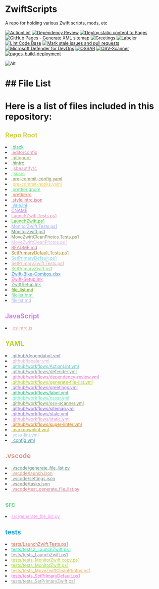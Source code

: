 # ZwiftScripts

A repo for holding various Zwift scripts, mods, etc

[![ActionLint](https://github.com/Nick2bad4u/ZwiftScripts/actions/workflows/ActionLint.yml/badge.svg)](https://github.com/Nick2bad4u/ZwiftScripts/actions/workflows/ActionLint.yml)
[![Dependency Review](https://github.com/Nick2bad4u/ZwiftScripts/actions/workflows/dependency-review.yml/badge.svg)](https://github.com/Nick2bad4u/ZwiftScripts/actions/workflows/dependency-review.yml)
[![Deploy static content to Pages](https://github.com/Nick2bad4u/ZwiftScripts/actions/workflows/static.yml/badge.svg)](https://github.com/Nick2bad4u/ZwiftScripts/actions/workflows/static.yml)
[![GitHub Pages - Generate XML sitemap](https://github.com/Nick2bad4u/ZwiftScripts/actions/workflows/sitemap.yml/badge.svg)](https://github.com/Nick2bad4u/ZwiftScripts/actions/workflows/sitemap.yml)
[![Greetings](https://github.com/Nick2bad4u/ZwiftScripts/actions/workflows/greetings.yml/badge.svg)](https://github.com/Nick2bad4u/ZwiftScripts/actions/workflows/greetings.yml)
[![Labeler](https://github.com/Nick2bad4u/ZwiftScripts/actions/workflows/label.yml/badge.svg)](https://github.com/Nick2bad4u/ZwiftScripts/actions/workflows/label.yml)
[![Lint Code Base](https://github.com/Nick2bad4u/ZwiftScripts/actions/workflows/super-linter.yml/badge.svg)](https://github.com/Nick2bad4u/ZwiftScripts/actions/workflows/super-linter.yml)
[![Mark stale issues and pull requests](https://github.com/Nick2bad4u/ZwiftScripts/actions/workflows/stale.yml/badge.svg)](https://github.com/Nick2bad4u/ZwiftScripts/actions/workflows/stale.yml)
[![Microsoft Defender for DevOps](https://github.com/Nick2bad4u/ZwiftScripts/actions/workflows/defender.yml/badge.svg)](https://github.com/Nick2bad4u/ZwiftScripts/actions/workflows/defender.yml)
[![OSSAR](https://github.com/Nick2bad4u/ZwiftScripts/actions/workflows/ossar.yml/badge.svg)](https://github.com/Nick2bad4u/ZwiftScripts/actions/workflows/ossar.yml)
[![OSV-Scanner](https://github.com/Nick2bad4u/ZwiftScripts/actions/workflows/osv-scanner.yml/badge.svg)](https://github.com/Nick2bad4u/ZwiftScripts/actions/workflows/osv-scanner.yml)
[![pages-build-deployment](https://github.com/Nick2bad4u/ZwiftScripts/actions/workflows/pages/pages-build-deployment/badge.svg)](https://github.com/Nick2bad4u/ZwiftScripts/actions/workflows/pages/pages-build-deployment)

![Alt](https://repobeats.axiom.co/api/embed/4b2f7d665ac02f970e3e937dfe43bd14fd6b4b8e.svg "Repobeats analytics image")
<!-- FILE_LIST_START -->
# ## File List

# Here is a list of files included in this repository:

<h2 style="color: #cdd345;">Repo Root</h2>
<li><a href="https://github.com/Nick2bad4u/ZwiftScripts/blob/main/.black" style="color: #23c66f;">.black</a></li>
<li><a href="https://github.com/Nick2bad4u/ZwiftScripts/blob/main/.editorconfig" style="color: #e6849b;">.editorconfig</a></li>
<li><a href="https://github.com/Nick2bad4u/ZwiftScripts/blob/main/.gitignore" style="color: #91a661;">.gitignore</a></li>
<li><a href="https://github.com/Nick2bad4u/ZwiftScripts/blob/main/.hintrc" style="color: #599948;">.hintrc</a></li>
<li><a href="https://github.com/Nick2bad4u/ZwiftScripts/blob/main/.jsbeautifyrc" style="color: #e097b9;">.jsbeautifyrc</a></li>
<li><a href="https://github.com/Nick2bad4u/ZwiftScripts/blob/main/.jscsrc" style="color: #47f557;">.jscsrc</a></li>
<li><a href="https://github.com/Nick2bad4u/ZwiftScripts/blob/main/.pre-commit-config.yaml" style="color: #919458;">.pre-commit-config.yaml</a></li>
<li><a href="https://github.com/Nick2bad4u/ZwiftScripts/blob/main/.pre-commit-hooks.yaml" style="color: #f1c844;">.pre-commit-hooks.yaml</a></li>
<li><a href="https://github.com/Nick2bad4u/ZwiftScripts/blob/main/.prettierignore" style="color: #51dc81;">.prettierignore</a></li>
<li><a href="https://github.com/Nick2bad4u/ZwiftScripts/blob/main/.prettierrc" style="color: #f7754d;">.prettierrc</a></li>
<li><a href="https://github.com/Nick2bad4u/ZwiftScripts/blob/main/.stylelintrc.json" style="color: #d56c86;">.stylelintrc.json</a></li>
<li><a href="https://github.com/Nick2bad4u/ZwiftScripts/blob/main/.vale.ini" style="color: #47abf7;">.vale.ini</a></li>
<li><a href="https://github.com/Nick2bad4u/ZwiftScripts/blob/main/CNAME" style="color: #c17be7;">CNAME</a></li>
<li><a href="https://github.com/Nick2bad4u/ZwiftScripts/blob/main/LaunchZwift.Tests.ps1" style="color: #ed8db7;">LaunchZwift.Tests.ps1</a></li>
<li><a href="https://github.com/Nick2bad4u/ZwiftScripts/blob/main/LaunchZwift.ps1" style="color: #3bcc23;">LaunchZwift.ps1</a></li>
<li><a href="https://github.com/Nick2bad4u/ZwiftScripts/blob/main/MonitorZwift.Tests.ps1" style="color: #a2abfc;">MonitorZwift.Tests.ps1</a></li>
<li><a href="https://github.com/Nick2bad4u/ZwiftScripts/blob/main/MonitorZwift.ps1" style="color: #69937a;">MonitorZwift.ps1</a></li>
<li><a href="https://github.com/Nick2bad4u/ZwiftScripts/blob/main/MoveZwiftCleanPhotos.Tests.ps1" style="color: #7e8d5d;">MoveZwiftCleanPhotos.Tests.ps1</a></li>
<li><a href="https://github.com/Nick2bad4u/ZwiftScripts/blob/main/MoveZwiftCleanPhotos.ps1" style="color: #debcde;">MoveZwiftCleanPhotos.ps1</a></li>
<li><a href="https://github.com/Nick2bad4u/ZwiftScripts/blob/main/README.md" style="color: #c6859f;">README.md</a></li>
<li><a href="https://github.com/Nick2bad4u/ZwiftScripts/blob/main/SetPrimaryDefault.Tests.ps1" style="color: #b08822;">SetPrimaryDefault.Tests.ps1</a></li>
<li><a href="https://github.com/Nick2bad4u/ZwiftScripts/blob/main/SetPrimaryDefault.ps1" style="color: #85d7e7;">SetPrimaryDefault.ps1</a></li>
<li><a href="https://github.com/Nick2bad4u/ZwiftScripts/blob/main/SetPrimaryZwift.Tests.ps1" style="color: #deada7;">SetPrimaryZwift.Tests.ps1</a></li>
<li><a href="https://github.com/Nick2bad4u/ZwiftScripts/blob/main/SetPrimaryZwift.ps1" style="color: #72e166;">SetPrimaryZwift.ps1</a></li>
<li><a href="https://github.com/Nick2bad4u/ZwiftScripts/blob/main/Zwift-Bike-Combos.xlsx" style="color: #448fd5;">Zwift-Bike-Combos.xlsx</a></li>
<li><a href="https://github.com/Nick2bad4u/ZwiftScripts/blob/main/Zwift-Setup.lnk" style="color: #f962ce;">Zwift-Setup.lnk</a></li>
<li><a href="https://github.com/Nick2bad4u/ZwiftScripts/blob/main/ZwiftSetup.lnk" style="color: #68af6b;">ZwiftSetup.lnk</a></li>
<li><a href="https://github.com/Nick2bad4u/ZwiftScripts/blob/main/file_list.md" style="color: #58aa05;">file_list.md</a></li>
<li><a href="https://github.com/Nick2bad4u/ZwiftScripts/blob/main/filelist.html" style="color: #60cc8d;">filelist.html</a></li>
<li><a href="https://github.com/Nick2bad4u/ZwiftScripts/blob/main/filelist.md" style="color: #b0b0ee;">filelist.md</a></li>
<h2 style="color: #d27bf0;">JavaScript</h2>
<li><a href="https://github.com/Nick2bad4u/ZwiftScripts/blob/main/.eslintrc.js" style="color: #e09fa6;">.eslintrc.js</a></li>
<h2 style="color: #bcd322;">YAML</h2>
<li><a href="https://github.com/Nick2bad4u/ZwiftScripts/blob/main/.github/dependabot.yml" style="color: #7c83a4;">.github/dependabot.yml</a></li>
<li><a href="https://github.com/Nick2bad4u/ZwiftScripts/blob/main/.github/labeler.yml" style="color: #dab4da;">.github/labeler.yml</a></li>
<li><a href="https://github.com/Nick2bad4u/ZwiftScripts/blob/main/.github/workflows/ActionLint.yml" style="color: #51c4c0;">.github/workflows/ActionLint.yml</a></li>
<li><a href="https://github.com/Nick2bad4u/ZwiftScripts/blob/main/.github/workflows/defender.yml" style="color: #889a9a;">.github/workflows/defender.yml</a></li>
<li><a href="https://github.com/Nick2bad4u/ZwiftScripts/blob/main/.github/workflows/dependency-review.yml" style="color: #e77dd2;">.github/workflows/dependency-review.yml</a></li>
<li><a href="https://github.com/Nick2bad4u/ZwiftScripts/blob/main/.github/workflows/generate-file-list.yml" style="color: #adca0f;">.github/workflows/generate-file-list.yml</a></li>
<li><a href="https://github.com/Nick2bad4u/ZwiftScripts/blob/main/.github/workflows/greetings.yml" style="color: #a370e8;">.github/workflows/greetings.yml</a></li>
<li><a href="https://github.com/Nick2bad4u/ZwiftScripts/blob/main/.github/workflows/label.yml" style="color: #28c67f;">.github/workflows/label.yml</a></li>
<li><a href="https://github.com/Nick2bad4u/ZwiftScripts/blob/main/.github/workflows/ossar.yml" style="color: #5be9be;">.github/workflows/ossar.yml</a></li>
<li><a href="https://github.com/Nick2bad4u/ZwiftScripts/blob/main/.github/workflows/osv-scanner.yml" style="color: #829458;">.github/workflows/osv-scanner.yml</a></li>
<li><a href="https://github.com/Nick2bad4u/ZwiftScripts/blob/main/.github/workflows/sitemap.yml" style="color: #9770e9;">.github/workflows/sitemap.yml</a></li>
<li><a href="https://github.com/Nick2bad4u/ZwiftScripts/blob/main/.github/workflows/stale.yml" style="color: #9579d1;">.github/workflows/stale.yml</a></li>
<li><a href="https://github.com/Nick2bad4u/ZwiftScripts/blob/main/.github/workflows/static.yml" style="color: #dd92d1;">.github/workflows/static.yml</a></li>
<li><a href="https://github.com/Nick2bad4u/ZwiftScripts/blob/main/.github/workflows/super-linter.yml" style="color: #df7c0c;">.github/workflows/super-linter.yml</a></li>
<li><a href="https://github.com/Nick2bad4u/ZwiftScripts/blob/main/.markdownlint.yml" style="color: #b2ad17;">.markdownlint.yml</a></li>
<li><a href="https://github.com/Nick2bad4u/ZwiftScripts/blob/main/.scss-lint.yml" style="color: #a9c7dd;">.scss-lint.yml</a></li>
<li><a href="https://github.com/Nick2bad4u/ZwiftScripts/blob/main/_config.yml" style="color: #429a9e;">_config.yml</a></li>
<h2 style="color: #e0998d;">.vscode</h2>
<li><a href="https://github.com/Nick2bad4u/ZwiftScripts/blob/main/.vscode/generate_file_list.py" style="color: #609286;">.vscode/generate_file_list.py</a></li>
<li><a href="https://github.com/Nick2bad4u/ZwiftScripts/blob/main/.vscode/launch.json" style="color: #c68f6d;">.vscode/launch.json</a></li>
<li><a href="https://github.com/Nick2bad4u/ZwiftScripts/blob/main/.vscode/settings.json" style="color: #7e918d;">.vscode/settings.json</a></li>
<li><a href="https://github.com/Nick2bad4u/ZwiftScripts/blob/main/.vscode/tasks.json" style="color: #848d7a;">.vscode/tasks.json</a></li>
<li><a href="https://github.com/Nick2bad4u/ZwiftScripts/blob/main/.vscode/test_generate_file_list.py" style="color: #ce7786;">.vscode/test_generate_file_list.py</a></li>
<h2 style="color: #63d981;">src</h2>
<li><a href="https://github.com/Nick2bad4u/ZwiftScripts/blob/main/src/generate_file_list.py" style="color: #f992f6;">src/generate_file_list.py</a></li>
<h2 style="color: #22a4e0;">tests</h2>
<li><a href="https://github.com/Nick2bad4u/ZwiftScripts/blob/main/tests/LaunchZwift.Tests.ps1" style="color: #cd6e59;">tests/LaunchZwift.Tests.ps1</a></li>
<li><a href="https://github.com/Nick2bad4u/ZwiftScripts/blob/main/tests/tests2_LaunchZwift.ps1" style="color: #25e7b1;">tests/tests2_LaunchZwift.ps1</a></li>
<li><a href="https://github.com/Nick2bad4u/ZwiftScripts/blob/main/tests/tests_LaunchZwift.ps1" style="color: #9585ad;">tests/tests_LaunchZwift.ps1</a></li>
<li><a href="https://github.com/Nick2bad4u/ZwiftScripts/blob/main/tests/tests_MonitorZwift%20copy.ps1" style="color: #b4d33f;">tests/tests_MonitorZwift copy.ps1</a></li>
<li><a href="https://github.com/Nick2bad4u/ZwiftScripts/blob/main/tests/tests_MonitorZwift.ps1" style="color: #8fde25;">tests/tests_MonitorZwift.ps1</a></li>
<li><a href="https://github.com/Nick2bad4u/ZwiftScripts/blob/main/tests/tests_MoveZwiftCleanPhotos.ps1" style="color: #f6a947;">tests/tests_MoveZwiftCleanPhotos.ps1</a></li>
<li><a href="https://github.com/Nick2bad4u/ZwiftScripts/blob/main/tests/tests_SetPrimaryDefault.ps1" style="color: #fc6bde;">tests/tests_SetPrimaryDefault.ps1</a></li>
<li><a href="https://github.com/Nick2bad4u/ZwiftScripts/blob/main/tests/tests_SetPrimaryZwift.ps1" style="color: #9fa3a6;">tests/tests_SetPrimaryZwift.ps1</a></li>
<!-- FILE_LIST_END -->
